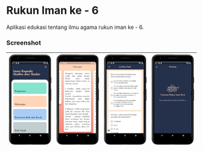 # Rukun Iman ke - 6
Aplikasi edukasi tentang ilmu agama rukun iman ke - 6.

### Screenshot ###
| ![](https://github.com/AjiSetya/RukunIman6/blob/master/ss1.png) | ![](https://github.com/AjiSetya/RukunIman6/blob/master/ss2.png) | ![](https://github.com/AjiSetya/RukunIman6/blob/master/ss3.png) | ![](https://github.com/AjiSetya/RukunIman6/blob/master/ss4.png) |
| :---: | :---: | :---: | :---: |
